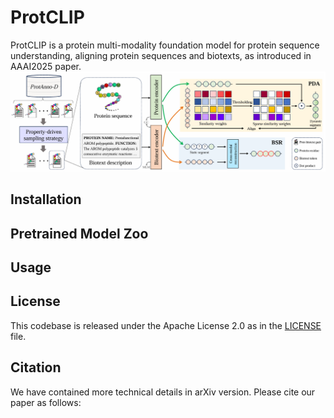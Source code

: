 # ProtCLIP
ProtCLIP is a protein multi-modality foundation model for protein sequence understanding, aligning protein sequences and biotexts, as introduced in AAAI2025 paper.
![](overview.png)
## Installation

## Pretrained Model Zoo

## Usage

## License
This codebase is released under the Apache License 2.0 as in the [LICENSE](https://github.com/diaoshaoyou/ProtCLIP/blob/main/LICENSE) file.

## Citation
We have contained more technical details in arXiv version. Please cite our paper as follows:

